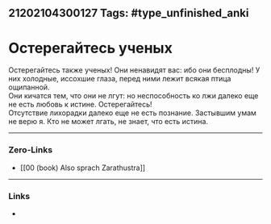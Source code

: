 21202104300127
Tags: #type_unfinished_anki
---
# Остерегайтесь ученых

Остерегайтесь также ученых! Они ненавидят вас: ибо они бесплодны! У них холодные, иссохшие глаза, перед ними лежит всякая птица ощипанной. <br>Они кичатся тем, что они не лгут: но неспособность ко лжи далеко еще не есть любовь к истине. Остерегайтесь! <br>Отсутствие лихорадки далеко еще не есть познание. Застывшим умам не верю я. Кто не может лгать, не знает, что есть истина.

---
### Zero-Links
- [[00 (book) Also sprach Zarathustra]]
---
### Links
-